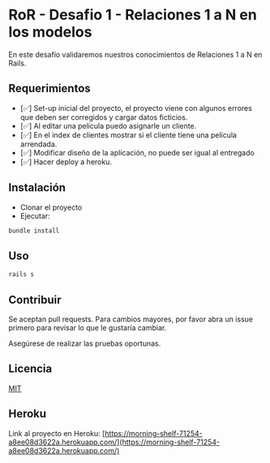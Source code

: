 # RoR - Desafio 1 - Relaciones 1 a N en los modelos

En este desafío validaremos nuestros conocimientos de Relaciones 1 a N en Rails.

## Requerimientos

- [✅] Set-up inicial del proyecto, el proyecto viene con algunos errores que deben ser corregidos y cargar datos ficticios.
- [✅] Al editar una película puedo asignarle un cliente.
- [✅] En el index de clientes mostrar si el cliente tiene una película arrendada.
- [✅] Modificar diseño de la aplicación, no puede ser igual al entregado
- [✅] Hacer deploy a heroku.

## Instalación

- Clonar el proyecto
- Ejecutar:

```bash
bundle install
```

## Uso

```bash
rails s
```

## Contribuir

Se aceptan pull requests. Para cambios mayores, por favor abra un issue primero
para revisar lo que le gustaría cambiar.

Asegúrese de realizar las pruebas oportunas.

## Licencia

[MIT](https://choosealicense.com/licenses/mit/)

## Heroku

Link al proyecto en Heroku:
[https://morning-shelf-71254-a8ee08d3622a.herokuapp.com/](https://morning-shelf-71254-a8ee08d3622a.herokuapp.com/)
